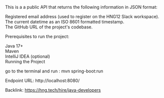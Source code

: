 This is a  a public API that returns the following information in JSON
format:

Registered email address (used to register on the HNG12 Slack workspace).</br>
The current datetime as an ISO 8601 formatted timestamp.</br>
The GitHub URL of the project's codebase.


Prerequisites to run the project:

Java 17+ </br>
Maven </br>
IntelliJ IDEA (optional) </br>
Running the Project

go to the terminal and run : mvn spring-boot:run

Endpoint URL: http://localhost:8080/ </br>

Backlink: https://hng.tech/hire/java-developers
